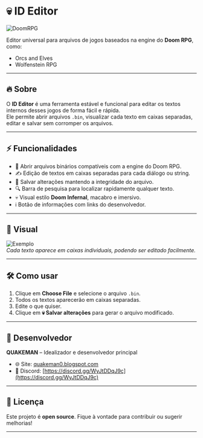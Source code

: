 # 💀 ID Editor

![DoomRPG](https://img.icons8.com/m_outlined/512/FFFFFF/info.png)

Editor universal para arquivos de jogos baseados na engine do **Doom RPG**, como:  
- Orcs and Elves  
- Wolfenstein RPG  

---

## 🔥 Sobre

O **ID Editor** é uma ferramenta estável e funcional para editar os textos internos desses jogos de forma fácil e rápida.  
Ele permite abrir arquivos `.bin`, visualizar cada texto em caixas separadas, editar e salvar sem corromper os arquivos.

---

## ⚡ Funcionalidades

- 📂 Abrir arquivos binários compatíveis com a engine do Doom RPG.  
- ✍️ Edição de textos em caixas separadas para cada diálogo ou string.  
- 💾 Salvar alterações mantendo a integridade do arquivo.  
- 🔍 Barra de pesquisa para localizar rapidamente qualquer texto.  
- 💀 Visual estilo **Doom Infernal**, macabro e imersivo.  
- ℹ️ Botão de informações com links do desenvolvedor.  

---

## 🎨 Visual

![Exemplo](https://i.imgur.com/SeuPrint.png)  
*Cada texto aparece em caixas individuais, podendo ser editado facilmente.*

---

## 🛠️ Como usar

1. Clique em **Choose File** e selecione o arquivo `.bin`.  
2. Todos os textos aparecerão em caixas separadas.  
3. Edite o que quiser.  
4. Clique em **💀 Salvar alterações** para gerar o arquivo modificado.

---

## 📌 Desenvolvedor

**QUAKEMAN** – Idealizador e desenvolvedor principal  
- 🌐 Site: [quakeman0.blogspot.com](https://quakeman0.blogspot.com)  
- 💬 Discord: [https://discord.gg/WyJtDDqJ9c](https://discord.gg/WyJtDDqJ9c)  

---

## 📄 Licença

Este projeto é **open source**. Fique à vontade para contribuir ou sugerir melhorias!  

---
